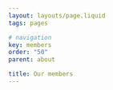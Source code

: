 ```yaml
---
layout: layouts/page.liquid
tags: pages

# navigation
key: members
order: "50"
parent: about

title: Our members
---
```

